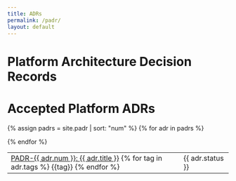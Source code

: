 ```yaml
---
title: ADRs
permalink: /padr/
layout: default
---
```


<link rel="stylesheet" href="/css/adr.css">

# Platform Architecture Decision Records

# Accepted Platform ADRs

<table>
{% assign padrs = site.padr | sort: "num" %}
{% for adr in padrs %}

  <tr>
    <td><span class="status-{{ adr.status | downcase }}">
      <a href="{{ adr.num | escape }}/">PADR-{{ adr.num }}: {{ adr.title }}</a>
      {% for tag in adr.tags %}
      <span class="tag tag-{{tag}}">{{tag}}</span>
      {% endfor %}</span>
    </td>
    <td>
      {{ adr.status }}
    </td>
  </tr>

{% endfor %}
</table>

